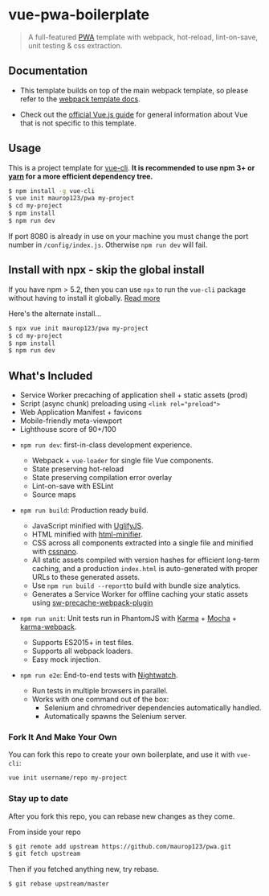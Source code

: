 # vue-pwa-boilerplate

> A full-featured [PWA](https://developers.google.com/web/progressive-web-apps/) template with webpack, hot-reload, lint-on-save, unit testing & css extraction.

## Documentation

- This template builds on top of the main webpack template, so please refer to the [webpack template docs](http://vuejs-templates.github.io/webpack).

- Check out the [official Vue.js guide](http://vuejs.org/guide/) for general information about Vue that is not specific to this template.

## Usage

This is a project template for [vue-cli](https://github.com/vuejs/vue-cli). **It is recommended to use npm 3+ or [yarn](https://yarnpkg.com) for a more efficient dependency tree.**

``` bash
$ npm install -g vue-cli
$ vue init maurop123/pwa my-project
$ cd my-project
$ npm install
$ npm run dev
```

If port 8080 is already in use on your machine you must change the port number in `/config/index.js`. Otherwise `npm run dev` will fail.

## Install with npx - skip the global install

If you have npm > 5.2, then you can use `npx` to run the `vue-cli` package without having to install it globally. [Read more](https://medium.com/@maybekatz/introducing-npx-an-npm-package-runner-55f7d4bd282b)

Here's the alternate install...

``` bash
$ npx vue init maurop123/pwa my-project
$ cd my-project
$ npm install
$ npm run dev
```

## What's Included

* Service Worker precaching of application shell + static assets (prod)
* Script (async chunk) preloading using `<link rel="preload">`
* Web Application Manifest + favicons
* Mobile-friendly meta-viewport
* Lighthouse score of 90+/100

- `npm run dev`: first-in-class development experience.
  - Webpack + `vue-loader` for single file Vue components.
  - State preserving hot-reload
  - State preserving compilation error overlay
  - Lint-on-save with ESLint
  - Source maps

- `npm run build`: Production ready build.
  - JavaScript minified with [UglifyJS](https://github.com/mishoo/UglifyJS2).
  - HTML minified with [html-minifier](https://github.com/kangax/html-minifier).
  - CSS across all components extracted into a single file and minified with [cssnano](https://github.com/ben-eb/cssnano).
  - All static assets compiled with version hashes for efficient long-term caching, and a production `index.html` is auto-generated with proper URLs to these generated assets.
  - Use `npm run build --report`to build with bundle size analytics.
  - Generates a Service Worker for offline caching your static assets using [sw-precache-webpack-plugin](https://www.npmjs.com/package/sw-precache-webpack-plugin)

- `npm run unit`: Unit tests run in PhantomJS with [Karma](http://karma-runner.github.io/0.13/index.html) + [Mocha](http://mochajs.org/) + [karma-webpack](https://github.com/webpack/karma-webpack).
  - Supports ES2015+ in test files.
  - Supports all webpack loaders.
  - Easy mock injection.

- `npm run e2e`: End-to-end tests with [Nightwatch](http://nightwatchjs.org/).
  - Run tests in multiple browsers in parallel.
  - Works with one command out of the box:
    - Selenium and chromedriver dependencies automatically handled.
    - Automatically spawns the Selenium server.

### Fork It And Make Your Own

You can fork this repo to create your own boilerplate, and use it with `vue-cli`:

``` bash
vue init username/repo my-project
```

### Stay up to date

After you fork this repo, you can rebase new changes as they come.

From inside your repo
``` bash
$ git remote add upstream https://github.com/maurop123/pwa.git
$ git fetch upstream
```

Then if you fetched anything new, try rebase.

``` bash
$ git rebase upstream/master
```
